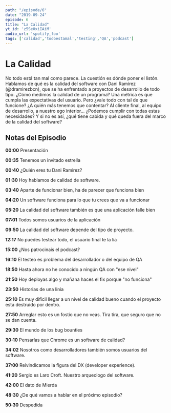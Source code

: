 ```yaml
---
path: "/episode/6"
date: "2019-09-24"
episode: 6
title: "La Calidad"
yt_id: 'z5Se0xiIAiM'
audio_url: 'spotify_foo'
tags: ['calidad','todoestamal','testing','QA','podcast']
---
```

# La Calidad

No todo está tan mal como parece. La cuestión es dónde poner el listón. Hablamos de qué es la calidad del software con Dani Ramírez (@dramirezbcn), que se ha enfrentado a proyectos de desarrollo de todo tipo. ¿Cómo medimos la calidad de un programa? Una métrica es que cumpla las expectativas del usuario. Pero ¿vale todo con tal de que funcione? ¿A quién más tenemos que contentar? Al cliente final, al equipo de desarrollo, a nuestro ego interior... ¿Podemos cumplir con todas estas necesidades? Y si no es así, ¿qué tiene cabida y qué queda fuera del marco de la calidad del software?

## Notas del Episodio

**00:00** Presentación

**00:35** Tenemos un invitado estrella

**00:40** ¿Quién eres tu Dani Ramirez?

**01:30** Hoy hablamos de calidad de software.

**03:40** Aparte de funcionar bien, ha de parecer que funciona bien

**04:20** Un software funciona para lo que tu crees que va a funcionar

**05:20** La calidad del software también es que una aplicación falle bien

**07:01** Todos somos usuarios de la aplicación

**09:50** La calidad del software depende del tipo de proyecto.

**12:17** No puedes testear todo, el usuario final te la lía

**15:00** ¿Nos patrocinais el podcast?

**16:10** El testeo es problema del desarrollador o del equipo de QA

**18:50** Hasta ahora no he conocido a ningún QA con "ese nivel"

**21:50** Hoy deployas algo y mañana haces el fix porque "no funciona"

**23:50** Historias de una linia

**25:10** Es muy difícil llegar a un nivel de calidad bueno cuando el proyecto esta destruido por dentro.

**27:50** Arreglar esto es un fostio que no veas. Tira tira, que seguro que no se dan cuenta.

**29:30** El mundo de los bug bounties

**30:10** Pensarías que Chrome es un software de calidad?

**34:02** Nosotros como desarrolladores también somos usuarios del software.

**37:00** Reivindicamos la figura del DX (developer experience).

**41:20** Sergio es Laro Croft. Nuestro arqueologo del software.

**42:00** El dato de Mierda

**48:30** ¿De qué vamos a hablar en el próximo episodio?

**50:30** Despedida
